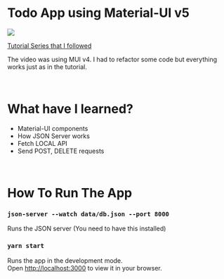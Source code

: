 # Todo App using Material-UI v5

![](https://i.imgur.com/LjF725P.png)

[Tutorial Series that I followed](https://www.youtube.com/playlist?list=PL4cUxeGkcC9gjxLvV4VEkZ6H6H4yWuS58)

The video was using MUI v4. I had to refactor some code but everything works just as in the tutorial.

<br>

# What have I learned?

- Material-UI components
- How JSON Server works
- Fetch LOCAL API
- Send POST, DELETE requests

<br>

# How To Run The App

### `json-server --watch data/db.json --port 8000`

Runs the JSON server (You need to have this installed)

### `yarn start`

Runs the app in the development mode.\
Open [http://localhost:3000](http://localhost:3000) to view it in your browser.
